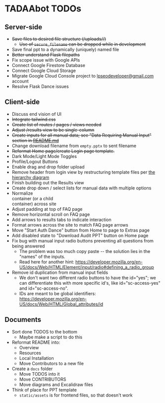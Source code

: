 # TADAAbot TODOs

## Server-side
* ~~Save files to desired file structure (/uploads/<domain-name>/)~~
    * ~~Use of `secure_filename` can be dropped while in development~~
* Save final ppt to a dynamically (uniquely) named file
* ~~Better understand Flask filepaths~~
* Fix scope issue with Google APIs
* Connect Google Firestore Database
* Connect Google Cloud Storage
* Migrate Google Cloud Console project to lpseodeveloper@gmail.com account
* Resolve Flask Dance issues

## Client-side
* Discuss end vision of UI
* ~~Integrate tailwind.css~~
* ~~Create list of routes / pages / views needed~~
* ~~Adjust /results view to be single-column~~
* ~~Create inputs for all manual data; see "Data Requiring Manual Input" section in [README.md](/README.md#data-requiring-manual-input)~~
* Change download filename from `empty.pptx` to sent filename
* ~~Reformat Home page/create Login page template.~~
* Dark Mode/Light Mode Toggles
* Profile/Logout Buttons
* Enable drag and drop folder upload
* Remove header from login view by restructuring template files per [the hierarchy diagram](/tadaa_template-hierarchy.png)
* Finish building out the Results view
* Create drop down / select lists for manual data with multiple options
* Normalize <main> container (or a child <div> container) across site
* Adjust padding at top of FAQ page
* Remove horizontal scroll on FAQ page
* Add arrows to results tabs to indicate interaction
* Format arrows across the site to match FAQ page arrows
* Move "Start Auth Dance" button from Home to page to Extras page
* Add disabled state to "Download Audit PPT" button on Home page
* Fix bug with manual input radio buttons preventing all questions from being answered
	* The problem was too much copy paste -- the solution lies in the "names" of the inputs.
	* Read here for another hint: https://developer.mozilla.org/en-US/docs/Web/HTML/Element/input/radio#defining_a_radio_group
* Remove id duplication from manual input fields
	* We don't want two different radio buttons to have the id="yes"; we can differentiate this with more specific id's, like id="sc-access-yes" and id="sc-access-no".
	* IDs are meant to be global identifiers: https://developer.mozilla.org/en-US/docs/Web/HTML/Global_attributes/id

## Documents
* Sort done TODOS to the bottom
	- Maybe make a script to do this
* Reformat README into:
	- Overview
	- Resources
	- Local Installation
	- Move Contributors to a new file
* Create a `docs` folder
	- Move TODOS into it
	- Move CONTRIBUTORS
	- Move diagrams and Excalidraw files
* Think of place for PPT template
	- `static/assets` is for frontend files, so that doesn't work

